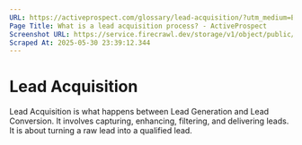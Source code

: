 ```yaml
---
URL: https://activeprospect.com/glossary/lead-acquisition/?utm_medium=Email&utm_source=Website&utm_campaign=AP-Email-InsideCBM-Mar
Page Title: What is a lead acquisition process? - ActiveProspect
Screenshot URL: https://service.firecrawl.dev/storage/v1/object/public/media/screenshot-1fdb1c10-e5aa-4df3-b8c4-8dca190edf00.png
Scraped At: 2025-05-30 23:39:12.344
---
```

# Lead Acquisition

Lead Acquisition is what happens between Lead Generation and Lead Conversion. It involves capturing, enhancing, filtering, and delivering leads. It is about turning a raw lead into a qualified lead.


